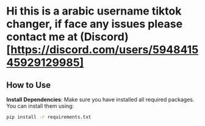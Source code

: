 # Hi this is a arabic username tiktok changer, if face any issues please contact me at (Discord)[https://discord.com/users/594841545929129985]


## How to Use

**Install Dependencies**:
   Make sure you have installed all required packages. You can install them using:
   ```bash
   pip install -r requirements.txt
```